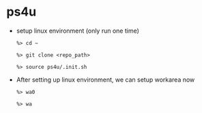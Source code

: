 # ps4u

* setup linux environment (only run one time)

  `%> cd ~`

  `%> git clone <repo_path>`

  `%> source ps4u/.init.sh`
  
* After setting up linux environment, we can setup workarea now

  `%> wa0`
  
  `%> wa`
  
  


